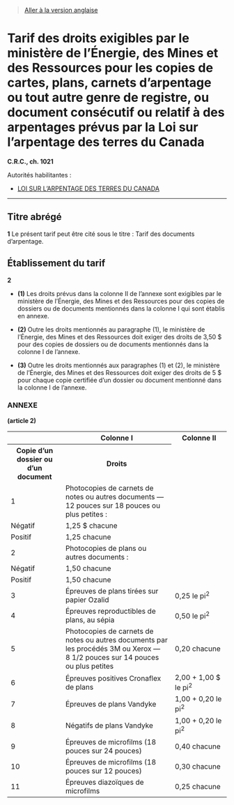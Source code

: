 > [Aller à la version anglaise](/en/Regulations/Consolidated%20Regulations%20of%20Canada/1001-1100/C.R.C.,%20c.%201021.md)

# Tarif des droits exigibles par le ministère de l’Énergie, des Mines et des Ressources pour les copies de cartes, plans, carnets d’arpentage ou tout autre genre de registre, ou document consécutif ou relatif à des arpentages prévus par la Loi sur l’arpentage des terres du Canada

**C.R.C., ch. 1021**

Autorités habilitantes : 
- [LOI SUR L’ARPENTAGE DES TERRES DU CANADA](/fr/Lois/Lois%20révisées%20du%20Canada/L/L-6.md)

----------



## Titre abrégé


**1** Le présent tarif peut être cité sous le titre : Tarif des documents d’arpentage.




## Établissement du tarif


**2** 

- **(1)** Les droits prévus dans la colonne II de l’annexe sont exigibles par le ministère de l’Énergie, des Mines et des Ressources pour des copies de dossiers ou de documents mentionnés dans la colonne I qui sont établis en annexe.

- **(2)** Outre les droits mentionnés au paragraphe (1), le ministère de l’Énergie, des Mines et des Ressources doit exiger des droits de 3,50 $ pour des copies de dossiers ou de documents mentionnés dans la colonne I de l’annexe.

- **(3)** Outre les droits mentionnés aux paragraphes (1) et (2), le ministère de l’Énergie, des Mines et des Ressources doit exiger des droits de 5 $ pour chaque copie certifiée d’un dossier ou document mentionné dans la colonne I de l’annexe.




### **ANNEXE** 
**(article 2)**
<table>
<tr>
<th></th>
<th>Colonne I</th>
<th>Colonne II</th>
</tr>
<tr>
<th>Copie d’un dossier ou d’un document</th>
<th>Droits</th>
</tr>
<tr>
<td>1</td>
<td>Photocopies de carnets de notes ou autres documents — 12 pouces sur 18 pouces ou plus petites :</td>
<td></td>
</tr>
<tr>
<td>Négatif </td>
<td>1,25 $ chacune</td>
</tr>
<tr>
<td>Positif </td>
<td>1,25 chacune</td>
</tr>
<tr>
<td>2</td>
<td>Photocopies de plans ou autres documents :</td>
<td></td>
</tr>
<tr>
<td>Négatif </td>
<td>1,50 chacune</td>
</tr>
<tr>
<td>Positif </td>
<td>1,50 chacune</td>
</tr>
<tr>
<td>3</td>
<td>Épreuves de plans tirées sur papier Ozalid </td>
<td>0,25 le pi<sup>2</sup></td>
</tr>
<tr>
<td>4</td>
<td>Épreuves reproductibles de plans, au sépia </td>
<td>0,50 le pi<sup>2</sup></td>
</tr>
<tr>
<td>5</td>
<td>Photocopies de carnets de notes ou autres documents par les procédés 3M ou Xerox — 8 1/2 pouces sur 14 pouces ou plus petites </td>
<td>0,20 chacune</td>
</tr>
<tr>
<td>6</td>
<td>Épreuves positives Cronaflex de plans </td>
<td>2,00 + 1,00 $ le pi<sup>2</sup></td>
</tr>
<tr>
<td>7</td>
<td>Épreuves de plans Vandyke </td>
<td>1,00 + 0,20 le pi<sup>2</sup></td>
</tr>
<tr>
<td>8</td>
<td>Négatifs de plans Vandyke </td>
<td>1,00 + 0,20 le pi<sup>2</sup></td>
</tr>
<tr>
<td>9</td>
<td>Épreuves de microfilms (18 pouces sur 24 pouces) </td>
<td>0,40 chacune</td>
</tr>
<tr>
<td>10</td>
<td>Épreuves de microfilms (18 pouces sur 12 pouces) </td>
<td>0,30 chacune</td>
</tr>
<tr>
<td>11</td>
<td>Épreuves diazoïques de microfilms </td>
<td>0,25 chacune</td>
</tr>
</table>


